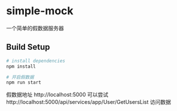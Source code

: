 # simple-mock
一个简单的假数据服务器

## Build Setup

``` bash
# install dependencies
npm install

# 开启假数据
npm run start

```
假数据地址 http://localhost:5000
可以尝试 http://localhost:5000/api/services/app/User/GetUsersList 访问数据